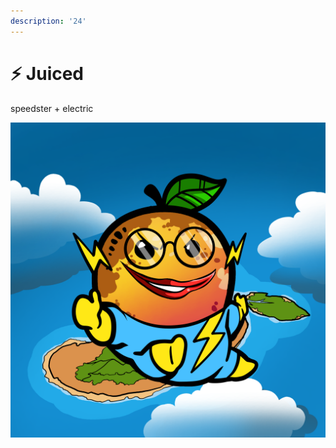 ```yaml
---
description: '24'
---
```


# ⚡ Juiced

speedster + electric

![](../../../.gitbook/assets/mh6386.png)
